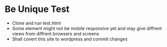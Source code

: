 # Be Unique Test
- Clone and run test.html
- Some element might not be mobile responsive yet and may give diffrent views from diffrent browsers and screens
- Shall covert this site to wordpress and commit changes

